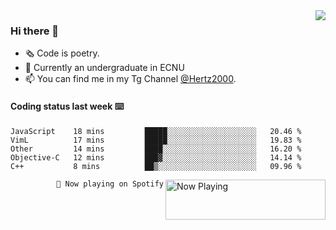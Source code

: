 <img  align="right" src="https://github-readme-stats.vercel.app/api?username=BillChen2K&show_icons=true&count_private=true&hide_title=true">

### Hi there 👋

- 🗞 Code is poetry.
- 🌱 Currently an undergraduate in ECNU
- 📫 You can find me in my Tg Channel [@Hertz2000](https://t.me/Hertz2000).

#### Coding status last week ⌨️

<!--START_SECTION:waka-->
```text
JavaScript    18 mins         █████░░░░░░░░░░░░░░░░░░░░   20.46 % 
VimL          17 mins         █████░░░░░░░░░░░░░░░░░░░░   19.83 % 
Other         14 mins         ████░░░░░░░░░░░░░░░░░░░░░   16.20 % 
Objective-C   12 mins         ███▓░░░░░░░░░░░░░░░░░░░░░   14.14 % 
C++           8 mins          ██▒░░░░░░░░░░░░░░░░░░░░░░   09.96 % 
```
<!--END_SECTION:waka-->


<div>
<a href="https://spotify-now-playing.billchen2k.vercel.app/now-playing?open">
   <img align="right" src="https://spotify-now-playing.billchen2k.vercel.app/now-playing" width="256" height="64" alt="Now Playing">
</a>
</div>

<div>
<p align="right"><code>🎵 Now playing on Spotify</code></p>
</div>

<!--
**BillChen2K/BillChen2K** is a ✨ _special_ ✨ repository because its `README.md` (this file) appears on your GitHub profile.

Here are some ideas to get you started:

- 🔭 I’m currently working on ...
- 🌱 I’m currently learning ...
- 👯 I’m looking to collaborate on ...
- 🤔 I’m looking for help with ...
- 💬 Ask me about ...
- 📫 How to reach me: ...
- 😄 Pronouns: ...
- ⚡ Fun fact: ...
-->
